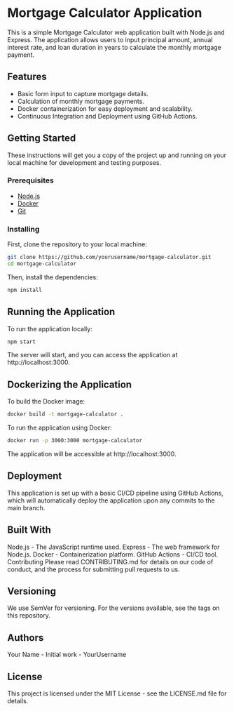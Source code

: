 # Mortgage Calculator Application

This is a simple Mortgage Calculator web application built with Node.js and Express. The application allows users to input principal amount, annual interest rate, and loan duration in years to calculate the monthly mortgage payment.

## Features

- Basic form input to capture mortgage details.
- Calculation of monthly mortgage payments.
- Docker containerization for easy deployment and scalability.
- Continuous Integration and Deployment using GitHub Actions.

## Getting Started

These instructions will get you a copy of the project up and running on your local machine for development and testing purposes.

### Prerequisites

- [Node.js](https://nodejs.org/)
- [Docker](https://www.docker.com/)
- [Git](https://git-scm.com/)

### Installing

First, clone the repository to your local machine:

```bash
git clone https://github.com/yourusername/mortgage-calculator.git
cd mortgage-calculator
```
Then, install the dependencies:

```bash
npm install
```

## Running the Application

To run the application locally:

```bash
npm start
```

The server will start, and you can access the application at http://localhost:3000.

## Dockerizing the Application

To build the Docker image:

```bash
docker build -t mortgage-calculator .
```

To run the application using Docker:
    
```bash
docker run -p 3000:3000 mortgage-calculator
```
The application will be accessible at http://localhost:3000.

## Deployment
This application is set up with a basic CI/CD pipeline using GitHub Actions, which will automatically deploy the application upon any commits to the main branch.

## Built With
Node.js - The JavaScript runtime used.
Express - The web framework for Node.js.
Docker - Containerization platform.
GitHub Actions - CI/CD tool.
Contributing
Please read CONTRIBUTING.md for details on our code of conduct, and the process for submitting pull requests to us.

## Versioning
We use SemVer for versioning. For the versions available, see the tags on this repository.

## Authors
Your Name - Initial work - YourUsername
## License
This project is licensed under the MIT License - see the LICENSE.md file for details.